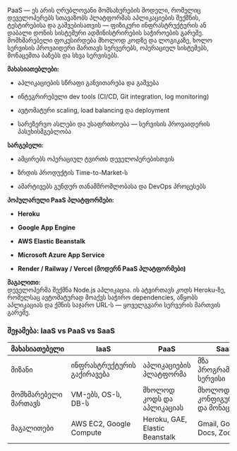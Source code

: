 PaaS — ეს არის ღრუბლოვანი მომსახურების მოდელი, რომელიც დეველოპერებს სთავაზობს პლატფორმას აპლიკაციების შექმნის, ტესტირებისა და გაშვებისათვის — ფიზიკური ინფრასტრუქტურის ან დაბალი დონის სისტემური ადმინისტრირების საჭიროების გარეშე. მომხმარებელი ფოკუსირდება მხოლოდ კოდზე და ლოგიკაზე, ხოლო სერვისის პროვაიდერი მართავს სერვერებს, ოპერაციულ სისტემებს, მონაცემთა ბაზებს და სხვა სერვისებს.

**მახასიათებლები:**

- აპლიკაციების სწრაფი განვითარება და გაშვება
    
- ინტეგრირებული dev tools (CI/CD, Git integration, log monitoring)
    
- ავტომატური scaling, load balancing და deployment
    
- სარეზერვო ასლები და უსაფრთხოება — სერვისის პროვაიდერის პასუხისმგებლობა
    

**სარგებელი:**

- ამცირებს ოპერაციულ ტვირთს დეველოპერებისთვის
    
- ზრდის პროდუქტის Time-to-Market-ს
    
- ამარტივებს გუნდურ თანამშრომლობასა და DevOps პროცესებს
    

**პოპულარული PaaS პლატფორმები:**

- **Heroku**
    
- **Google App Engine**
    
- **AWS Elastic Beanstalk**
    
- **Microsoft Azure App Service**
    
- **Render / Railway / Vercel (მოდერნ PaaS პლატფორმები)**
    

**მაგალითი:**  
დეველოპერმა შექმნა Node.js აპლიკაცია. ის ატვირთავს კოდს Heroku-ზე, რომელსაც ავტომატურად მოაქვს საჭირო dependencies, აწყობს აპლიკაციას და ქმნის საჯარო URL-ს — ყოველგვარი სერვერის მართვის გარეშე.


### შეჯამება: IaaS vs PaaS vs SaaS

|მახასიათებელი|IaaS|PaaS|SaaS|
|---|---|---|---|
|მიზანი|ინფრასტრუქტურის გაქირავება|აპლიკაციების პლატფორმა|მზა პროგრამული სერვისი|
|მომხმარებელი მართავს|VM-ებს, OS-ს, DB-ს|მხოლოდ კოდს და აპლიკაციას|მხოლოდ კონფიგურაციას და მონაცემს|
|მაგალითები|AWS EC2, Google Compute|Heroku, GAE, Elastic Beanstalk|Gmail, Google Docs, Zoom|